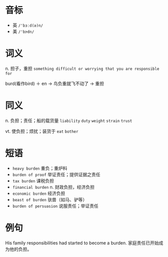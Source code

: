 # 音标

- 英 `/'bɜːd(ə)n/`
- 美 `/'bɝdn/`

# 词义

n. 担子，重担
`something difficult or worrying that you are responsible for`



burd(看作bird) ＋ en → 鸟负重就飞不动了 → 重担

# 同义

n. 负担；责任；船的载货量
`liability` `duty` `weight` `strain` `trust`

vt. 使负担；烦扰；装货于
`eat` `bother`

# 短语

- `heavy burden` 重负；重炉料
- `burden of proof` 举证责任；提供证据之责任
- `tax burden` 课税负担
- `financial burden` n. 财政负担，经济负担
- `economic burden` 经济负担
- `beast of burden` 驮兽（如马、驴等）
- `burden of persuasion` 说服责任；举证责任

# 例句

His family responsibilities had started to become a burden.
家庭责任已开始成为他的负担。


